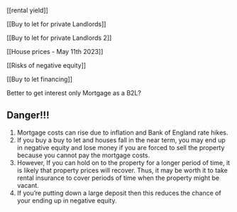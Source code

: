 [[rental yield]]

[[Buy to let for private Landlords]]

[[Buy to let for private Landlords 2]]

[[House prices - May 11th 2023]]

[[Risks of negative equity]]

[[Buy to let financing]]

Better to get interest only Mortgage as a B2L?



## Danger!!!

1. Mortgage costs can rise due to inflation and Bank of England rate hikes.
2. If you buy a buy to let and houses fall in the near term, you may end up in negative equity and lose money if you are forced to sell the property because you cannot pay the mortgage costs. 
3. However, If you can hold on to the property for a longer period of time, it is likely that property prices will recover. Thus, it may be worth it to take rental insurance to cover periods of time when the property might be vacant.
4. If you’re putting down a large deposit then this reduces the chance of your ending up in negative equity.